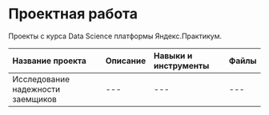 # Проектная работа
Проекты с курса Data Science платформы Яндекс.Практикум.

|Название проекта|Описание|Навыки и инструменты|Файлы|
| :---------------------- | :---------------------- | :---------------------- | :---------------------- |
|Исследование надежности заемщиков|---|---|---|
